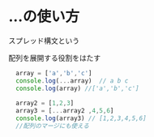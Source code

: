 # ...の使い方

スプレッド構文という

配列を展開する役割をはたす

```javascript
  array = ['a','b','c']
  console.log(...array)  // a b c
  console.log(array) //['a','b','c']
  
  array2 = [1,2,3]
  array3 = [...array2 ,4,5,6]
  console.log(array3) // [1,2,3,4,5,6]
  //配列のマージにも使える
```
